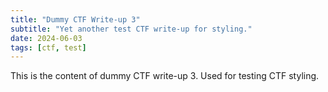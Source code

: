 ```yaml
---
title: "Dummy CTF Write-up 3"
subtitle: "Yet another test CTF write-up for styling."
date: 2024-06-03
tags: [ctf, test]
---
```


This is the content of dummy CTF write-up 3. Used for testing CTF styling. 
